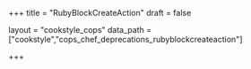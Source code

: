+++
title = "RubyBlockCreateAction"
draft = false

layout = "cookstyle_cops"
data_path = ["cookstyle","cops_chef_deprecations_rubyblockcreateaction"]

+++

<!-- The content of this page is automatically generated from the
cops_chef_deprecations_rubyblockcreateaction.yml file in github.com/chef/cookstyle/blob/main/docs-chef-io/data/cookstyle/. -->
